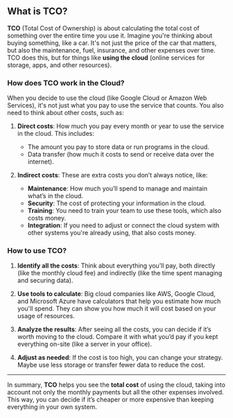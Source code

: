 ## What is TCO?

**TCO** (Total Cost of Ownership) is about calculating the total cost of something over the entire time you use it. Imagine you're thinking about buying something, like a car. It's not just the price of the car that matters, but also the maintenance, fuel, insurance, and other expenses over time. TCO does this, but for things like **using the cloud** (online services for storage, apps, and other resources).

### How does TCO work in the Cloud?

When you decide to use the cloud (like Google Cloud or Amazon Web Services), it's not just what you pay to use the service that counts. You also need to think about other costs, such as:

1. **Direct costs**: How much you pay every month or year to use the service in the cloud. This includes:
    
    - The amount you pay to store data or run programs in the cloud.
    - Data transfer (how much it costs to send or receive data over the internet).
2. **Indirect costs**: These are extra costs you don’t always notice, like:
    
    - **Maintenance**: How much you’ll spend to manage and maintain what’s in the cloud.
    - **Security**: The cost of protecting your information in the cloud.
    - **Training**: You need to train your team to use these tools, which also costs money.
    - **Integration**: If you need to adjust or connect the cloud system with other systems you're already using, that also costs money.

### How to use TCO?

1. **Identify all the costs**: Think about everything you’ll pay, both directly (like the monthly cloud fee) and indirectly (like the time spent managing and securing data).
    
2. **Use tools to calculate**: Big cloud companies like AWS, Google Cloud, and Microsoft Azure have calculators that help you estimate how much you'll spend. They can show you how much it will cost based on your usage of resources.
    
3. **Analyze the results**: After seeing all the costs, you can decide if it’s worth moving to the cloud. Compare it with what you’d pay if you kept everything on-site (like a server in your office).
    
4. **Adjust as needed**: If the cost is too high, you can change your strategy. Maybe use less storage or transfer fewer data to reduce the cost.
    

---

In summary, **TCO** helps you see the **total cost** of using the cloud, taking into account not only the monthly payments but all the other expenses involved. This way, you can decide if it’s cheaper or more expensive than keeping everything in your own system.